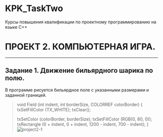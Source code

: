 # KPK_TaskTwo
Курсы повышения квалификации  по проектному программированию на языке С++

#  ПРОЕКТ 2.  КОМПЬЮТЕРНАЯ ИГРА.
--------------------------------------------------------------------------

## Задание 1. Движение бильярдного шарика по полю.

В программе рисуется бильярдное поле с указанными размерами и заданной границей.
>void Field (int indent, int borderSize, COLORREF colorBorder)
>    {
>    txSetFillColor (TX_WHITE);
>    txClear();
>
>    txSetColor (colorBorder, borderSize);
>    txSetFillColor (RGB(0, 80, 0));
>    txRectangle (0 + indent, 0 + indent, 1200 - indent, 700 - indent);
>    }![project2-1](https://user-images.githubusercontent.com/80356955/120077926-eba8eb00-c0bd-11eb-9b9f-2f176cb585dc.png)
